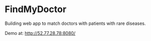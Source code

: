 # FindMyDoctor
Building web app to match doctors with patients with rare diseases.


Demo at:
http://52.77.28.78:8080/
